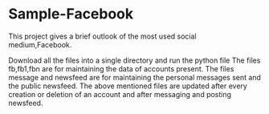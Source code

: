 # Sample-Facebook
This project gives a brief outlook of the most used social medium,Facebook.

Download all the files into a single directory and run the python file
The files fb,fb1,fbn are for maintaining the data of accounts present.
The files message and newsfeed are for maintaining the personal messages sent and the public newsfeed.
The above mentioned files are updated after every creation or deletion of an account and after messaging and posting newsfeed.
